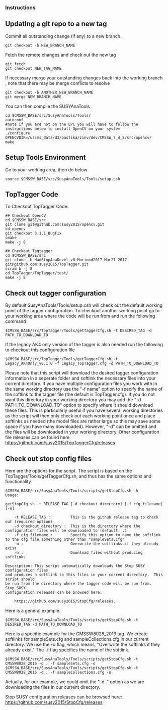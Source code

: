 ### Instructions

## Updating a git repo to a new tag 

Commit all outstanding change (if any) to a new branch.
```
git checkout -b NEW_BRANCH_NAME
```

Fetch the remote changes and check out the new tag 
```
git fetch
git checkout NEW_TAG_NAME
```

If necessary merge your outstanding changes back into the working branch , note that there may be merge conflicts to resolve
```
git checkout -b ANOTHER_NEW_BRANCH_NAME
git merge NEW_BRANCH_NAME
```

You can then compile the SUSYAnaTools
```
cd $CMSSW_BASE/src/SusyAnaTools/Tools/
autoconf
#note if you are not on the LPC you will have to follow the instructions below to install OpenCV on your system
./configure OPENCVDIR=/uscms_data/d3/pastika/zinv/dev/CMSSW_7_4_8/src/opencv/
make
```

## Setup Tools Environment
Go to your working area, then do below
```
source $CMSSW_BASE/src/SusyAnaTools/Tools/setup.csh
```

## TopTagger Code

To Checkout TopTagger Code:

```
## Checkout OpenCV
cd $CMSSW_BASE/src
git clone git@github.com:susy2015/opencv.git
cd opencv
git checkout 3.1.1_BugFix
cmake .
make -j 8

## Checkout Tagtagger
cd $CMSSW_BASE/src
git clone -b HadStopAnaDevel_v8_Moriond2017_Mar27_2017 git@github.com:susy2015/TopTagger.git
scram b -j 8
cd TopTagger/TopTagger/test/
make -j 8 
```

## Check out tagger configuration 
By default SusyAnaTools/Tools/setup.csh will check out the default working point of the tagger configuration. To checkout another working point go to your working area where the code will be run from and run the following command 
```
$CMSSW_BASE/src/TopTagger/Tools/getTaggerCfg.sh -t DESIRED_TAG -d PATH_TO_DOWNLOAD_TO
```
If the legacy AK4 only version of the tagger is also needed run the following to checkout this configuration file
```
$CMSSW_BASE/src/TopTagger/Tools/getTaggerCfg.sh -t Legacy_AK4Only_v0.1.0 -f Legacy_TopTagger.cfg -d PATH_TO_DOWNLOAD_TO
```

Please note that this script will download the desired tagger configuration information in a seperate folder and softlink the necessary files into your corrent directory.
If you have multiple configuration files you work with in the same working directory use the "-f name" option to specify the name of the softlink to the tagger file (the default is TopTagger.cfg).
If you do not want this directory in your working directory you may add the "-d PATH_TO_DOWNLOAD_TO" option to specify where it should download these files.
This is particularly useful if you have several working directories as the script will then only check out each working point once and place softlinks as needed (the model files are rather large so this may save some space if you have many downloaded).
However, "-d" can be omitted and the files will be downloaded in your working directory.
Other configuration file releases can be found here https://github.com/susy2015/TopTaggerCfg/releases

## Check out stop config files

Here are the options for the script. The script is based on the TopTagger/Tools/getTaggerCfg.sh, and thus has the same options and functionality.
```
$CMSSW_BASE/src/SusyAnaTools/Tools/scripts/getStopCfg.sh -h     
Usage:

getStopCfg.sh -t RELEASE_TAG [-d checkout_directory] [-f cfg_filename] [-n]

    -t RELEASE_TAG :         This is the github release tag to check out (required option)
    -d checkout_directory :  This is the directory where the configuration files will be downloaded to (default: .)
    -f cfg_filename :        Specify this option to name the softlink to the cfg file something other than "sampleSets.cfg"
    -o :                     Overwrite the softlinks if they already exist
    -n :                     Download files without producing softlinks

Description: This script automatically downloads the Stop SUSY configuration files
and produces a softlink to this files in your corrent directory.  This script should
be run from the directory where the tagger code will be run from.  Stop SUSY 
configuration releases can be browsed here: 

    https://github.com/susy2015/StopCfg/releases.
```

Here is a general example.
```
$CMSSW_BASE/src/SusyAnaTools/Tools/scripts/getStopCfg.sh -t DESIRED_TAG -d PATH_TO_DOWNLOAD_TO
```

Here is a specific example for the CMSSW8028_2016 tag.
We create softlinks for sampleSets.cfg and sampleCollections.cfg in our current directory.
We use the -o flag, which means, "Overwrite the softlinks if they already exist."
The -f flag specifies the name of the softlink.
```
$CMSSW_BASE/src/SusyAnaTools/Tools/scripts/getStopCfg.sh -t CMSSW8028_2016 -d . -f sampleSets.cfg -o
$CMSSW_BASE/src/SusyAnaTools/Tools/scripts/getStopCfg.sh -t CMSSW8028_2016 -d . -f sampleCollections.cfg -o
```
Actually, for our example, we could omit the "-d ." option as we are downloading the files in our current directory. 

Stop SUSY configuration releases can be browsed here: https://github.com/susy2015/StopCfg/releases

